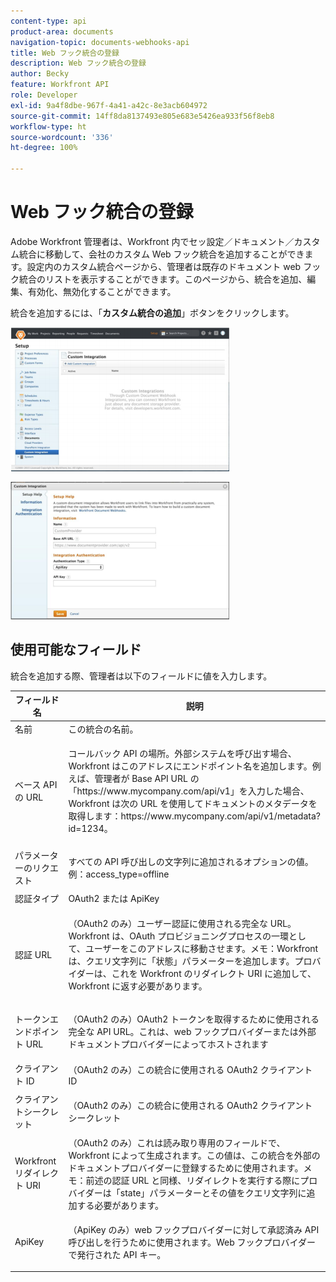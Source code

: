 ```yaml
---
content-type: api
product-area: documents
navigation-topic: documents-webhooks-api
title: Web フック統合の登録
description: Web フック統合の登録
author: Becky
feature: Workfront API
role: Developer
exl-id: 9a4f8dbe-967f-4a41-a42c-8e3acb604972
source-git-commit: 14ff8da8137493e805e683e5426ea933f56f8eb8
workflow-type: ht
source-wordcount: '336'
ht-degree: 100%

---
```



# Web フック統合の登録

Adobe Workfront 管理者は、Workfront 内でセッ設定／ドキュメント／カスタム統合に移動して、会社のカスタム Web フック統合を追加することができます。設定内のカスタム統合ページから、管理者は既存のドキュメント web フック統合のリストを表示することができます。このページから、統合を追加、編集、有効化、無効化することができます。

統合を追加するには、「**カスタム統合の追加**」ボタンをクリックします。

![](assets/webhooks-integration-350x230.png)

![](assets/webhooks-integration-2-350x220.png)

## 使用可能なフィールド

統合を追加する際、管理者は以下のフィールドに値を入力します。

<table style="table-layout:auto"> 
 <col> 
 <col> 
 <thead> 
  <tr> 
   <th>フィールド名</th> 
   <th>説明</th> 
  </tr> 
 </thead> 
 <tbody> 
  <tr> 
   <td>名前</td> 
   <td>この統合の名前。</td> 
  </tr> 
  <tr> 
   <td>ベース API の URL</td> 
   <td> <p>コールバック API の場所。外部システムを呼び出す場合、Workfront はこのアドレスにエンドポイント名を追加します。例えば、管理者が Base API URL の「https://www.mycompany.com/api/v1」を入力した場合、Workfront は次の URL を使用してドキュメントのメタデータを取得します：https://www.mycompany.com/api/v1/metadata?id=1234。</p> </td> 
  </tr> 
  <tr> 
   <td>パラメーターのリクエスト</td> 
   <td> <p>すべての API 呼び出しの文字列に追加されるオプションの値。例：access_type=offline </p> </td> 
  </tr> 
  <tr> 
   <td>認証タイプ</td> 
   <td>OAuth2 または ApiKey</td> 
  </tr> 
  <tr> 
   <td>認証 URL</td> 
   <td> <p>（OAuth2 のみ）ユーザー認証に使用される完全な URL。Workfront は、OAuth プロビジョニングプロセスの一環として、ユーザーをこのアドレスに移動させます。メモ：Workfront は、クエリ文字列に「状態」パラメーターを追加します。プロバイダーは、これを Workfront のリダイレクト URI に追加して、Workfront に返す必要があります。</p> </td> 
  </tr> 
  <tr> 
   <td>トークンエンドポイント URL</td> 
   <td> <p>（OAuth2 のみ）OAuth2 トークンを取得するために使用される完全な API URL。これは、web フックプロバイダーまたは外部ドキュメントプロバイダーによってホストされます</p> </td> 
  </tr> 
  <tr> 
   <td>クライアント ID</td> 
   <td>（OAuth2 のみ）この統合に使用される OAuth2 クライアント ID</td> 
  </tr> 
  <tr> 
   <td>クライアントシークレット</td> 
   <td> <p>（OAuth2 のみ）この統合に使用される OAuth2 クライアントシークレット</p> </td> 
  </tr> 
  <tr> 
   <td>Workfront リダイレクト URI</td> 
   <td>（OAuth2 のみ）これは読み取り専用のフィールドで、Workfront によって生成されます。この値は、この統合を外部のドキュメントプロバイダーに登録するために使用されます。メモ：前述の認証 URL と同様、リダイレクトを実行する際にプロバイダーは「state」パラメーターとその値をクエリ文字列に追加する必要があります。</td> 
  </tr> 
  <tr> 
   <td>ApiKey</td> 
   <td> <p>（ApiKey のみ）web フックプロバイダーに対して承認済み API 呼び出しを行うために使用されます。Web フックプロバイダーで発行された API キー。</p> </td> 
  </tr> 
 </tbody> 
</table>
